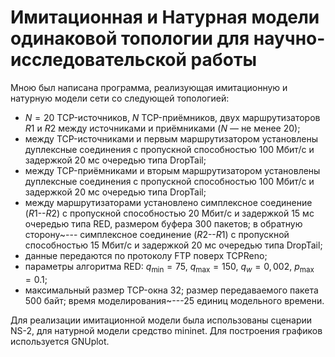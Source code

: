 # Имитационная и Натурная модели одинаковой топологии для научно-исследовательской работы

Мною был написана программа, реализующая имитационную и натурную модели сети со следующей топологией:

- $N=20$ TCP-источников, $N$ TCP-приёмников, двух маршрутизаторов $R1$
  и $R2$ между источниками и приёмниками ($N$ — не менее 20);
- между TCP-источниками и первым маршрутизатором установлены
  дуплексные соединения с пропускной способностью 100 Мбит/с и
  задержкой 20 мс очередью типа DropTail;
- между TCP-приёмниками и вторым маршрутизатором установлены
  дуплексные соединения с пропускной способностью 100 Мбит/с и
  задержкой 20 мс очередью типа DropTail;
- между маршрутизаторами установлено симплексное соединение
  ($R1$--$R2$) с пропускной способностью 20 Мбит/с и задержкой 15 мс
  очередью типа RED, размером буфера 300 пакетов; в обратную сторону~--- 
  симплексное соединение ($R2$--$R1$) с пропускной способностью 15 Мбит/с и
  задержкой 20 мс очередью типа DropTail;
- данные передаются по протоколу FTP поверх TCPReno;
- параметры алгоритма RED: $q_{\min}=75$, $q_{\max}=150$, $q_w=0,002$, $p_{\max}=0.1$;
- максимальный размер TCP-окна 32; размер передаваемого пакета 500
  байт; время моделирования~---25 единиц модельного времени.

Для реализации имитационной модели была использованы сценарии NS-2, для натурной модели средство mininet. Для построения графиков используется GNUplot.  
